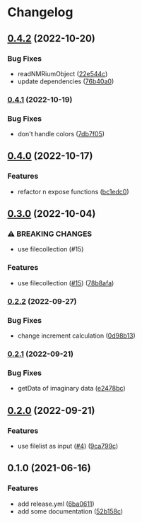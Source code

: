 # Changelog

## [0.4.2](https://github.com/cheminfo/nmr-load-save/compare/v0.4.1...v0.4.2) (2022-10-20)


### Bug Fixes

* readNMRiumObject ([22e544c](https://github.com/cheminfo/nmr-load-save/commit/22e544c578ff462a674243718c8dfcc0958b9024))
* update dependencies ([76b40a0](https://github.com/cheminfo/nmr-load-save/commit/76b40a05934db3013654993062d90c33dc8a7f7f))

### [0.4.1](https://www.github.com/cheminfo/nmr-load-save/compare/v0.4.0...v0.4.1) (2022-10-19)


### Bug Fixes

* don't handle colors ([7db7f05](https://www.github.com/cheminfo/nmr-load-save/commit/7db7f055c79b2e323754b656862de73b35238059))

## [0.4.0](https://www.github.com/cheminfo/nmr-load-save/compare/v0.3.0...v0.4.0) (2022-10-17)


### Features

* refactor n expose functions ([bc1edc0](https://www.github.com/cheminfo/nmr-load-save/commit/bc1edc0f79141ed0a6aa380e18202194f2d0f744))

## [0.3.0](https://www.github.com/cheminfo/nmr-load-save/compare/v0.2.2...v0.3.0) (2022-10-04)


### ⚠ BREAKING CHANGES

* use filecollection (#15)

### Features

* use filecollection ([#15](https://www.github.com/cheminfo/nmr-load-save/issues/15)) ([78b8afa](https://www.github.com/cheminfo/nmr-load-save/commit/78b8afafc50bebb190f2c29aee94e1655fe8e7b8))

### [0.2.2](https://www.github.com/cheminfo/nmr-load-save/compare/v0.2.1...v0.2.2) (2022-09-27)


### Bug Fixes

* change increment calculation ([0d98b13](https://www.github.com/cheminfo/nmr-load-save/commit/0d98b130eeeed6108c19bc4a67667b4c2a8d6acb))

### [0.2.1](https://www.github.com/cheminfo/nmr-load-save/compare/v0.2.0...v0.2.1) (2022-09-21)


### Bug Fixes

* getData of imaginary data ([e2478bc](https://www.github.com/cheminfo/nmr-load-save/commit/e2478bce805fbaee6bc8b675f2108339ab252457))

## [0.2.0](https://www.github.com/cheminfo/nmr-load-save/compare/v0.1.0...v0.2.0) (2022-09-21)


### Features

* use filelist as input  ([#4](https://www.github.com/cheminfo/nmr-load-save/issues/4)) ([9ca799c](https://www.github.com/cheminfo/nmr-load-save/commit/9ca799c89b28c1a2114e16c7d3e3c8523620effa))

## 0.1.0 (2021-06-16)


### Features

* add release.yml ([6ba0611](https://www.github.com/cheminfo/nmr-load-save/commit/6ba06112ad42759722a61fb37a4395047dd10932))
* add some documentation ([52b158c](https://www.github.com/cheminfo/nmr-load-save/commit/52b158cc94bc86840e4e709ee59341e64b930dff))
